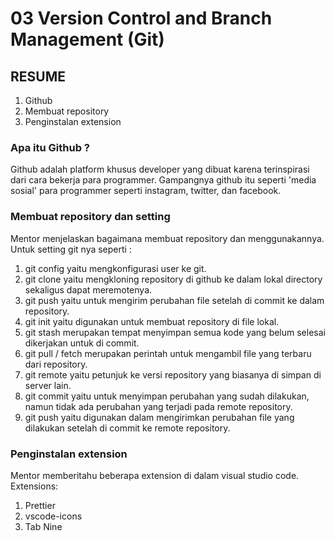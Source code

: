# 03 Version Control and Branch Management (Git)

## RESUME

1. Github
2. Membuat repository
3. Penginstalan extension

### Apa itu Github ?

Github adalah platform khusus developer yang dibuat karena terinspirasi dari cara bekerja para programmer. Gampangnya github itu seperti 'media sosial' para programmer seperti instagram, twitter, dan facebook.

### Membuat repository dan setting

Mentor menjelaskan bagaimana membuat repository dan menggunakannya.
Untuk setting git nya seperti :

1. git config yaitu mengkonfigurasi user ke git.
2. git clone yaitu mengkloning repository di github ke dalam lokal directory sekaligus dapat meremotenya.
3. git push yaitu untuk mengirim perubahan file setelah di commit ke dalam repository.
4. git init yaitu digunakan untuk membuat repository di file lokal.
5. git stash merupakan tempat menyimpan semua kode yang belum selesai dikerjakan untuk di commit.
6. git pull / fetch merupakan perintah untuk mengambil file yang terbaru dari repository.
7. git remote yaitu petunjuk ke versi repository yang biasanya di simpan di server lain.
8. git commit yaitu untuk menyimpan perubahan yang sudah dilakukan, namun tidak ada perubahan yang terjadi pada remote repository.
9. git push yaitu digunakan dalam mengirimkan perubahan file yang dilakukan setelah di commit ke remote repository.

### Penginstalan extension

Mentor memberitahu beberapa extension di dalam visual studio code.
Extensions:

1. Prettier
2. vscode-icons
3. Tab Nine
